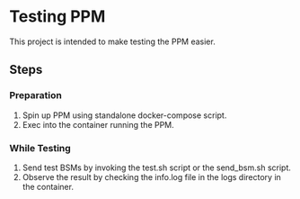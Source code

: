 # Testing PPM
This project is intended to make testing the PPM easier.

## Steps
### Preparation
1. Spin up PPM using standalone docker-compose script.
1. Exec into the container running the PPM.

### While Testing
1. Send test BSMs by invoking the test.sh script or the send_bsm.sh script.
1. Observe the result by checking the info.log file in the logs directory in the container.